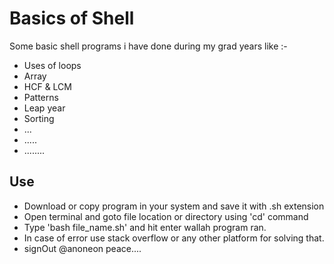 # Basics of Shell
Some basic shell programs i have done during my grad years like :-
* Uses of loops
* Array
* HCF & LCM
* Patterns
* Leap year
* Sorting
* ...
* .....
* ........

## Use
* Download or copy program in your system and save it with .sh extension
* Open terminal and goto file location or directory using 'cd' command
* Type 'bash file_name.sh' and hit enter wallah program ran.
* In case of error use stack overflow or any other platform for solving that.
* signOut @anoneon peace....
